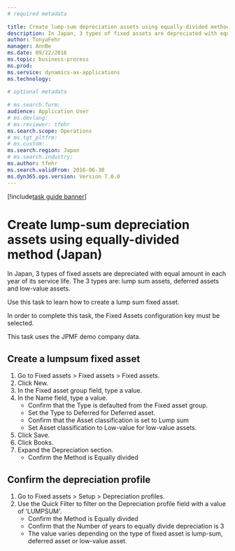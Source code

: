 ```yaml
--- 
# required metadata 
 
title: Create lump-sum depreciation assets using equally-divided method (Japan)
description: In Japan, 3 types of fixed assets are depreciated with equal amount in each year of its service life. 
author: TonyaFehr 
manager: AnnBe 
ms.date: 09/22/2016
ms.topic: business-process 
ms.prod:  
ms.service: dynamics-ax-applications 
ms.technology:  
 
# optional metadata 
 
# ms.search.form:   
audience: Application User 
# ms.devlang:  
# ms.reviewer: tfehr 
ms.search.scope: Operations 
# ms.tgt_pltfrm:  
# ms.custom:  
ms.search.region: Japan
# ms.search.industry: 
ms.author: tfehr 
ms.search.validFrom: 2016-06-30 
ms.dyn365.ops.version: Version 7.0.0 
---
```


[!include[task guide banner](../../includes/task-guide-banner.md)]

# Create lump-sum depreciation assets using equally-divided method (Japan)

In Japan, 3 types of fixed assets are depreciated with equal amount in each year of its service life. The 3 types are: lump sum assets, deferred assets and low-value assets. 



Use this task to learn how to create a lump sum fixed asset.



In order to complete this task, the Fixed Assets configuration key must be selected.



This task uses the JPMF demo company data.


## Create a lumpsum fixed asset
1. Go to Fixed assets > Fixed assets > Fixed assets.
2. Click New.
3. In the Fixed asset group field, type a value.
4. In the Name field, type a value.
    * Confirm that the Type is defaulted from the Fixed asset group.   
    * Set the Type to Deferred for Deferred asset.  
    * Confirm that the Asset classification is set to Lump sum  
    * Set Asset classification to Low-value for low-value assets.  
5. Click Save.
6. Click Books.
7. Expand the Depreciation section.
    * Confirm the Method is Equally divided  

## Confirm the depreciation profile
1. Go to Fixed assets > Setup > Depreciation profiles.
2. Use the Quick Filter to filter on the Depreciation profile field with a value of 'LUMPSUM'.
    * Confirm the Method is Equally divided  
    * Confirm that the Number of years to equally divide depreciation is 3  
    * The value varies depending on the type of fixed asset is lump-sum, deferred asset or low-value asset.  

